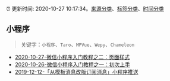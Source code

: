 :alarm_clock: 更新时间: 2020-10-27 10:17:34。[来源分类](../README.md)、[标签分类](../TAGS.md)、[时间分类](../TIMELINE.md)

## 小程序


> 关键字：`小程序`、`Taro`、`MPVue`、`Wepy`、`Chameleon`



- [2020-10-27-微信小程序入门教程之二：页面样式](http://www.ruanyifeng.com/blog/2020/10/wechat-miniprogram-tutorial-part-two.html) 
- [2020-10-26-微信小程序入门教程之一：初次上手](http://www.ruanyifeng.com/blog/2020/10/wechat-miniprogram-tutorial-part-one.html) 
- [2019-12-12-「从模板消息改版订阅消息」小程序推送](https://juejin.im/post/5df03c3551882512243f9292) 